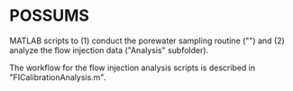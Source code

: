 # POSSUMS
MATLAB scripts to (1) conduct the porewater sampling routine ("") and (2) analyze the flow injection data ("Analysis" subfolder).

The workflow for the flow injection analysis scripts is described in "FICalibrationAnalysis.m".

